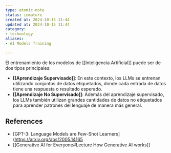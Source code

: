 ```yaml
---
type: atomic-note
status: inmature
created at: 2024-10-15 11:44
updated at: 2024-10-15 11:44
category: 
- technology
aliases: 
- AI Models Training

---
```

El entrenamiento de los modelos de [[Inteligencia Artificial]] puede ser de dos tipos principales:
    
- **[[Aprendizaje Supervisado]]**: En este contexto, los LLMs se entrenan utilizando conjuntos de datos etiquetados, donde cada entrada de datos tiene una respuesta o resultado esperado.
- **[[Aprendizaje No Supervisado]]**: Además del aprendizaje supervisado, los LLMs también utilizan grandes cantidades de datos no etiquetados para aprender patrones del lenguaje de manera más general.

## References

- [GPT-3: Language Models are Few-Shot Learners](https://arxiv.org/abs/2005.14165
- [[Generative AI for Everyone#Lecture How Generative AI works]]

